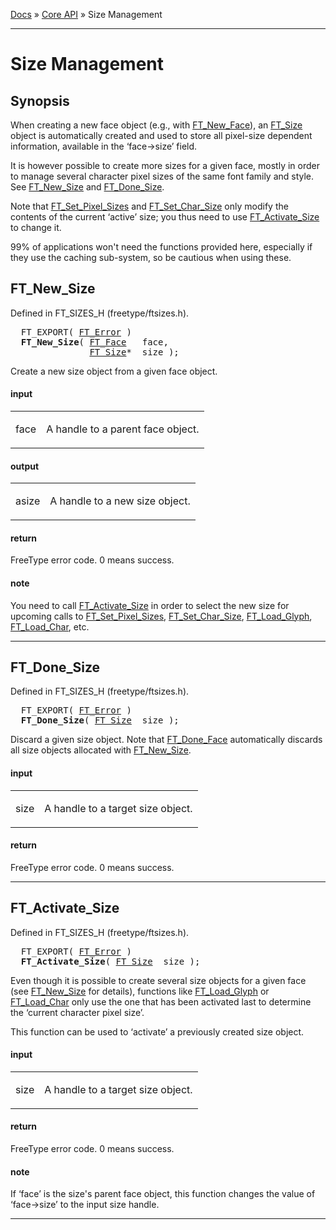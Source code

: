 [Docs](index.md) &raquo; [Core API](ft2-toc.md#core-api) &raquo; Size Management

-------------------------------


# Size Management

## Synopsis

When creating a new face object (e.g., with <a href="/ft2-base_interface/#ft_new_face">FT_New_Face</a>), an <a href="/ft2-base_interface/#ft_size">FT_Size</a> object is automatically created and used to store all pixel-size dependent information, available in the &lsquo;face-&gt;size&rsquo; field.

It is however possible to create more sizes for a given face, mostly in order to manage several character pixel sizes of the same font family and style. See <a href="/ft2-sizes_management/#ft_new_size">FT_New_Size</a> and <a href="/ft2-sizes_management/#ft_done_size">FT_Done_Size</a>.

Note that <a href="/ft2-base_interface/#ft_set_pixel_sizes">FT_Set_Pixel_Sizes</a> and <a href="/ft2-base_interface/#ft_set_char_size">FT_Set_Char_Size</a> only modify the contents of the current &lsquo;active&rsquo; size; you thus need to use <a href="/ft2-sizes_management/#ft_activate_size">FT_Activate_Size</a> to change it.

99% of applications won't need the functions provided here, especially if they use the caching sub-system, so be cautious when using these.

## FT_New_Size

Defined in FT_SIZES_H (freetype/ftsizes.h).

<pre>
  FT_EXPORT( <a href="/ft2-basic_types/#ft_error">FT_Error</a> )
  <b>FT_New_Size</b>( <a href="/ft2-base_interface/#ft_face">FT_Face</a>   face,
               <a href="/ft2-base_interface/#ft_size">FT_Size</a>*  size );
</pre>


Create a new size object from a given face object.

<h4>input</h4>
<table class="fields">
<tr><td class="val" id="face">face</td><td class="desc">

A handle to a parent face object.
</td></tr>
</table>

<h4>output</h4>
<table class="fields">
<tr><td class="val" id="asize">asize</td><td class="desc">

A handle to a new size object.
</td></tr>
</table>

<h4>return</h4>

FreeType error code. 0&nbsp;means success.

<h4>note</h4>

You need to call <a href="/ft2-sizes_management/#ft_activate_size">FT_Activate_Size</a> in order to select the new size for upcoming calls to <a href="/ft2-base_interface/#ft_set_pixel_sizes">FT_Set_Pixel_Sizes</a>, <a href="/ft2-base_interface/#ft_set_char_size">FT_Set_Char_Size</a>, <a href="/ft2-base_interface/#ft_load_glyph">FT_Load_Glyph</a>, <a href="/ft2-base_interface/#ft_load_char">FT_Load_Char</a>, etc.

<hr />

## FT_Done_Size

Defined in FT_SIZES_H (freetype/ftsizes.h).

<pre>
  FT_EXPORT( <a href="/ft2-basic_types/#ft_error">FT_Error</a> )
  <b>FT_Done_Size</b>( <a href="/ft2-base_interface/#ft_size">FT_Size</a>  size );
</pre>


Discard a given size object. Note that <a href="/ft2-base_interface/#ft_done_face">FT_Done_Face</a> automatically discards all size objects allocated with <a href="/ft2-sizes_management/#ft_new_size">FT_New_Size</a>.

<h4>input</h4>
<table class="fields">
<tr><td class="val" id="size">size</td><td class="desc">

A handle to a target size object.
</td></tr>
</table>

<h4>return</h4>

FreeType error code. 0&nbsp;means success.

<hr />

## FT_Activate_Size

Defined in FT_SIZES_H (freetype/ftsizes.h).

<pre>
  FT_EXPORT( <a href="/ft2-basic_types/#ft_error">FT_Error</a> )
  <b>FT_Activate_Size</b>( <a href="/ft2-base_interface/#ft_size">FT_Size</a>  size );
</pre>


Even though it is possible to create several size objects for a given face (see <a href="/ft2-sizes_management/#ft_new_size">FT_New_Size</a> for details), functions like <a href="/ft2-base_interface/#ft_load_glyph">FT_Load_Glyph</a> or <a href="/ft2-base_interface/#ft_load_char">FT_Load_Char</a> only use the one that has been activated last to determine the &lsquo;current character pixel size&rsquo;.

This function can be used to &lsquo;activate&rsquo; a previously created size object.

<h4>input</h4>
<table class="fields">
<tr><td class="val" id="size">size</td><td class="desc">

A handle to a target size object.
</td></tr>
</table>

<h4>return</h4>

FreeType error code. 0&nbsp;means success.

<h4>note</h4>

If &lsquo;face&rsquo; is the size's parent face object, this function changes the value of &lsquo;face-&gt;size&rsquo; to the input size handle.

<hr />

